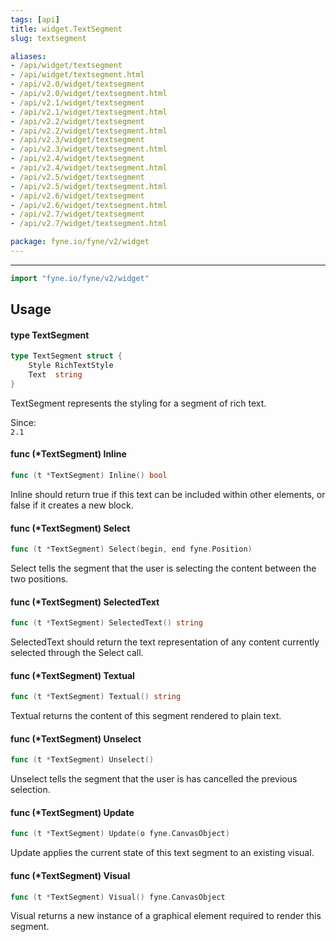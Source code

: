 ```yaml
---
tags: [api]
title: widget.TextSegment
slug: textsegment

aliases:
- /api/widget/textsegment
- /api/widget/textsegment.html
- /api/v2.0/widget/textsegment
- /api/v2.0/widget/textsegment.html
- /api/v2.1/widget/textsegment
- /api/v2.1/widget/textsegment.html
- /api/v2.2/widget/textsegment
- /api/v2.2/widget/textsegment.html
- /api/v2.3/widget/textsegment
- /api/v2.3/widget/textsegment.html
- /api/v2.4/widget/textsegment
- /api/v2.4/widget/textsegment.html
- /api/v2.5/widget/textsegment
- /api/v2.5/widget/textsegment.html
- /api/v2.6/widget/textsegment
- /api/v2.6/widget/textsegment.html
- /api/v2.7/widget/textsegment
- /api/v2.7/widget/textsegment.html

package: fyne.io/fyne/v2/widget
---
```



---
```go
import "fyne.io/fyne/v2/widget"
```

## Usage

#### type TextSegment

```go
type TextSegment struct {
	Style RichTextStyle
	Text  string
}
```

TextSegment represents the styling for a segment of rich text.


<div class="since">Since: <code>
2.1</code></div>

#### func (*TextSegment) Inline

```go
func (t *TextSegment) Inline() bool
```
Inline should return true if this text can be included within other elements, or false if it creates a new block.

#### func (*TextSegment) Select

```go
func (t *TextSegment) Select(begin, end fyne.Position)
```
Select tells the segment that the user is selecting the content between the two positions.

#### func (*TextSegment) SelectedText

```go
func (t *TextSegment) SelectedText() string
```
SelectedText should return the text representation of any content currently selected through the Select call.

#### func (*TextSegment) Textual

```go
func (t *TextSegment) Textual() string
```
Textual returns the content of this segment rendered to plain text.

#### func (*TextSegment) Unselect

```go
func (t *TextSegment) Unselect()
```
Unselect tells the segment that the user is has cancelled the previous selection.

#### func (*TextSegment) Update

```go
func (t *TextSegment) Update(o fyne.CanvasObject)
```
Update applies the current state of this text segment to an existing visual.

#### func (*TextSegment) Visual

```go
func (t *TextSegment) Visual() fyne.CanvasObject
```
Visual returns a new instance of a graphical element required to render this segment.
